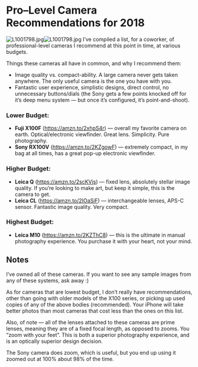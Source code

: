 # Pro–Level Camera Recommendations for 2018

 ![L1001798.jpg](http://images.squarespace-cdn.com/content/v1/665498111876725f7613f1e6/1719666483318-ID36AJJ8DI6OERUU7BO5/5b924-3e5df-l1001798.jpg)![L1001798.jpg]()   I’ve compiled a list, for a coworker, of professional\-level cameras I recommend at this point in time, at various budgets.


 Things these cameras all have in common, and why I recommend them:

 * Image quality vs. compact\-ability. A large camera never gets taken anywhere. The only useful camera is the one you have with you.
* Fantastic user experience, simplistic designs, direct control, no unnecessary buttons/dials (the Sony gets a few points knocked off for it’s deep menu system — but once it’s configured, it’s point\-and\-shoot).

 ### Lower Budget:

 * **Fuji X100F** (<https://amzn.to/2xhpS4r>) — overall my favorite camera on earth. Optical/electronic viewfinder. Great lens. Simplicity. Pure photography.
* **Sony RX100V** (<https://amzn.to/2KZgowF>) — extremely compact, in my bag at all times, has a great pop\-up electronic viewfinder.

 ### Higher Budget:

 * **Leica Q** (<https://amzn.to/2scKVjs>) — fixed lens, absolutely stellar image quality. If you’re looking to make art, but keep it simple, this is the camera to get.
* **Leica CL** (<https://amzn.to/2IOaSjF>) — interchangeable lenses, APS\-C sensor. Fantastic image quality. Very compact.

 ### Highest Budget:

 * **Leica M10** (<https://amzn.to/2KZThC8>) — this is the ultimate in manual photography experience. You purchase it with your heart, not your mind.

 ## Notes

 I’ve owned all of these cameras. If you want to see any sample images from any of these systems, ask away :)

 As for cameras that are lowest budget, I don’t really have recommendations, other than going with older models of the X100 series, or picking up used copies of any of the above bodies (recommended). Your iPhone will take better photos than most cameras that cost less than the ones on this list.

 Also, of note — all of the lenses attached to these cameras are prime lenses, meaning they are of a fixed focal length, as opposed to zooms. You “zoom with your feet”. This is both a superior photography experience, and is an optically superior design decision.

 The Sony camera does zoom, which is useful, but you end up using it zoomed out at 100% about 98% of the time.
